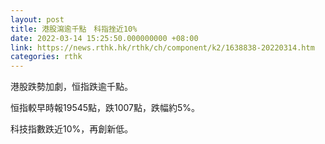 ```yaml
---
layout: post
title: 港股瀉逾千點　科指挫近10%
date: 2022-03-14 15:25:50.000000000 +08:00
link: https://news.rthk.hk/rthk/ch/component/k2/1638838-20220314.htm
categories: rthk
---
```


港股跌勢加劇，恒指跌逾千點。

恒指較早時報19545點，跌1007點，跌幅約5%。

科技指數跌近10%，再創新低。

